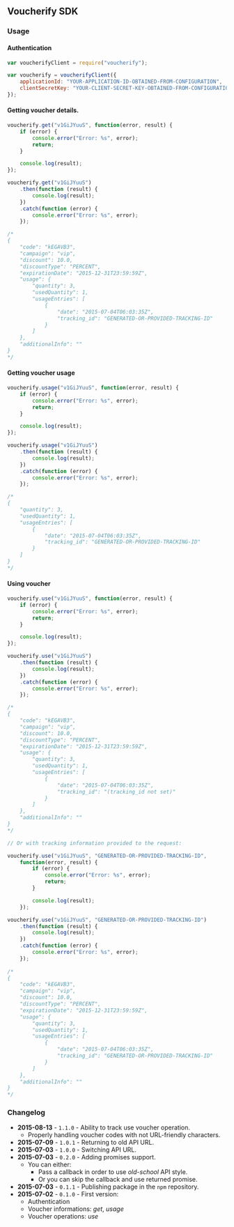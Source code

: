 ## Voucherify SDK

### Usage

#### Authentication

```javascript
var voucherifyClient = require("voucherify");

var voucherify = voucherifyClient({
    applicationId: "YOUR-APPLICATION-ID-OBTAINED-FROM-CONFIGURATION",
    clientSecretKey: "YOUR-CLIENT-SECRET-KEY-OBTAINED-FROM-CONFIGURATION"
});
```

#### Getting voucher details.

```javascript
voucherify.get("v1GiJYuuS", function(error, result) {
    if (error) {
        console.error("Error: %s", error);
        return;
    }

    console.log(result);
});

voucherify.get("v1GiJYuuS")
    .then(function (result) {
        console.log(result);
    })
    .catch(function (error) {
        console.error("Error: %s", error);
    });

/*
{
    "code": "kEGAVB3",
    "campaign": "vip",
    "discount": 10.0,
    "discountType": "PERCENT",
    "expirationDate": "2015-12-31T23:59:59Z",
    "usage": {
        "quantity": 3,
        "usedQuantity": 1,
        "usageEntries": [
            {
                "date": "2015-07-04T06:03:35Z",
                "tracking_id": "GENERATED-OR-PROVIDED-TRACKING-ID"
            }
        ]
    },
    "additionalInfo": ""
}
*/
```

#### Getting voucher usage

```javascript
voucherify.usage("v1GiJYuuS", function(error, result) {
    if (error) {
        console.error("Error: %s", error);
        return;
    }

    console.log(result);
});

voucherify.usage("v1GiJYuuS")
    .then(function (result) {
        console.log(result);
    })
    .catch(function (error) {
        console.error("Error: %s", error);
    });

/*
{
    "quantity": 3,
    "usedQuantity": 1,
    "usageEntries": [
        {
            "date": "2015-07-04T06:03:35Z",
            "tracking_id": "GENERATED-OR-PROVIDED-TRACKING-ID"
        }
    ]
}
*/
```

#### Using voucher

```javascript
voucherify.use("v1GiJYuuS", function(error, result) {
    if (error) {
        console.error("Error: %s", error);
        return;
    }

    console.log(result);
});

voucherify.use("v1GiJYuuS")
    .then(function (result) {
        console.log(result);
    })
    .catch(function (error) {
        console.error("Error: %s", error);
    });

/*
{
    "code": "kEGAVB3",
    "campaign": "vip",
    "discount": 10.0,
    "discountType": "PERCENT",
    "expirationDate": "2015-12-31T23:59:59Z",
    "usage": {
        "quantity": 3,
        "usedQuantity": 1,
        "usageEntries": [
            {
                "date": "2015-07-04T06:03:35Z",
                "tracking_id": "(tracking_id not set)"
            }
        ]
    },
    "additionalInfo": ""
}
*/

// Or with tracking information provided to the request:

voucherify.use("v1GiJYuuS", "GENERATED-OR-PROVIDED-TRACKING-ID",
    function(error, result) {
        if (error) {
            console.error("Error: %s", error);
            return;
        }

        console.log(result);
    });

voucherify.use("v1GiJYuuS", "GENERATED-OR-PROVIDED-TRACKING-ID")
    .then(function (result) {
        console.log(result);
    })
    .catch(function (error) {
        console.error("Error: %s", error);
    });
 
/*
{
    "code": "kEGAVB3",
    "campaign": "vip",
    "discount": 10.0,
    "discountType": "PERCENT",
    "expirationDate": "2015-12-31T23:59:59Z",
    "usage": {
        "quantity": 3,
        "usedQuantity": 1,
        "usageEntries": [
            {
                "date": "2015-07-04T06:03:35Z",
                "tracking_id": "GENERATED-OR-PROVIDED-TRACKING-ID"
            }
        ]
    },
    "additionalInfo": ""
}
*/
```

### Changelog

- **2015-08-13** - `1.1.0` - Ability to track use voucher operation.
  - Properly handling voucher codes with not URL-friendly characters.
- **2015-07-09** - `1.0.1` - Returning to old API URL.
- **2015-07-03** - `1.0.0` - Switching API URL.
- **2015-07-03** - `0.2.0` - Adding promises support.
  - You can either:
    - Pass a callback in order to use *old-school* API style.
    - Or you can skip the callback and use returned promise.
- **2015-07-03** - `0.1.1` - Publishing package in the `npm` repository.
- **2015-07-02** - `0.1.0` - First version:
  - Authentication
  - Voucher informations: *get*, *usage*
  - Voucher operations: *use*
